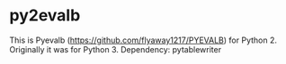 # py2evalb

This is Pyevalb (https://github.com/flyaway1217/PYEVALB) for Python 2. Originally it was for Python 3.
Dependency: pytablewriter
